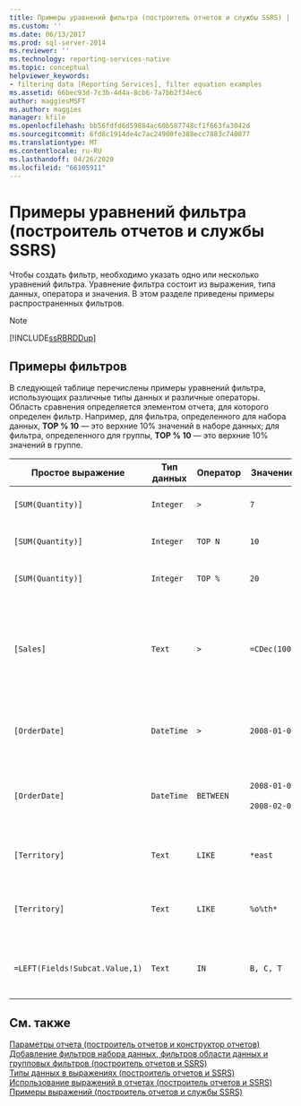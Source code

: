 ```yaml
---
title: Примеры уравнений фильтра (построитель отчетов и службы SSRS) | Документы Майкрософт
ms.custom: ''
ms.date: 06/13/2017
ms.prod: sql-server-2014
ms.reviewer: ''
ms.technology: reporting-services-native
ms.topic: conceptual
helpviewer_keywords:
- filtering data [Reporting Services], filter equation examples
ms.assetid: 66bec93d-7c3b-4d4a-8cb6-7a7bb2f34ec6
author: maggiesMSFT
ms.author: maggies
manager: kfile
ms.openlocfilehash: bb56fdfd6d59884ac60b587748cf1f663fa3042d
ms.sourcegitcommit: 6fd8c1914de4c7ac24900fe388ecc7883c740077
ms.translationtype: MT
ms.contentlocale: ru-RU
ms.lasthandoff: 04/26/2020
ms.locfileid: "66105911"
---
```

# <a name="filter-equation-examples-report-builder-and-ssrs"></a>Примеры уравнений фильтра (построитель отчетов и службы SSRS)
  Чтобы создать фильтр, необходимо указать одно или несколько уравнений фильтра. Уравнение фильтра состоит из выражения, типа данных, оператора и значения. В этом разделе приведены примеры распространенных фильтров.  
  
> [!NOTE]  
>  [!INCLUDE[ssRBRDDup](../../includes/ssrbrddup-md.md)]  
  
## <a name="filter-examples"></a>Примеры фильтров  
 В следующей таблице перечислены примеры уравнений фильтра, использующих различные типы данных и различные операторы. Область сравнения определяется элементом отчета, для которого определен фильтр. Например, для фильтра, определенного для набора данных, **TOP % 10** — это верхние 10% значений в наборе данных; для фильтра, определенного для группы, **TOP % 10** — это верхние 10% значений в группе.  
  
|Простое выражение|Тип данных|Оператор|Значение|Description|  
|-----------------------|---------------|--------------|-----------|-----------------|  
|`[SUM(Quantity)]`|`Integer`|`>`|`7`|Включает все значения данных, превышающие 7.|  
|`[SUM(Quantity)]`|`Integer`|`TOP N`|`10`|Включает 10 верхних значений данных.|  
|`[SUM(Quantity)]`|`Integer`|`TOP %`|`20`|Включает верхние 20% значений данных.|  
|`[Sales]`|`Text`|`>`|`=CDec(100)`|Включает все значения типа System.Decimal (тип данных, используемый в SQL для денежных сумм), превышающие 100.|  
|`[OrderDate]`|`DateTime`|`>`|`2008-01-01`|Включает все даты с 1 января 2008 года по сегодняшний день.|  
|`[OrderDate]`|`DateTime`|`BETWEEN`|`2008-01-01`<br /><br /> `2008-02-01`|Включает все даты с 1 января 2008 года до 1 февраля 2008 года включительно.|  
|`[Territory]`|`Text`|`LIKE`|`*east`|Все названия территорий, заканчивающиеся словом «east».|  
|`[Territory]`|`Text`|`LIKE`|`%o%th*`|Все названия территорий, начинающиеся словами «North» или «South».|  
|`=LEFT(Fields!Subcat.Value,1)`|`Text`|`IN`|`B, C, T`|Все значения подкатегорий, начинающиеся с букв «В», «C» или «T».|  
  
## <a name="see-also"></a>См. также  
 [Параметры отчета &#40;построитель отчетов и конструктор отчетов&#41;](report-parameters-report-builder-and-report-designer.md)   
 [Добавление фильтров набора данных, фильтров области данных и групповых фильтров &#40;построитель отчетов и SSRS&#41;](add-dataset-filters-data-region-filters-and-group-filters.md)   
 [Типы данных в выражениях &#40;построитель отчетов и SSRS&#41;](expressions-report-builder-and-ssrs.md)   
 [Использование выражений в отчетах &#40;построитель отчетов и SSRS&#41;](expression-uses-in-reports-report-builder-and-ssrs.md)   
 [Примеры выражений (построитель отчетов и службы SSRS)](expression-examples-report-builder-and-ssrs.md)  
  
  
